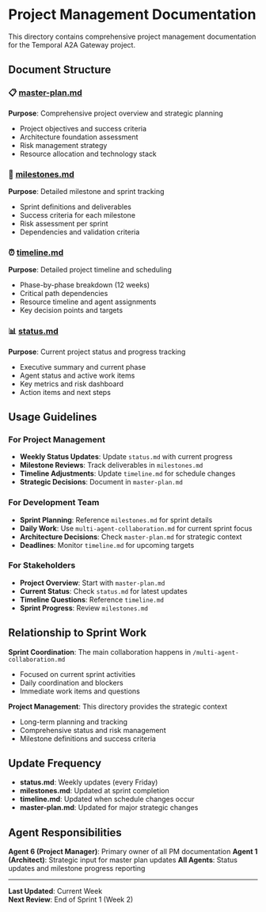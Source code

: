 # Project Management Documentation

This directory contains comprehensive project management documentation for the Temporal A2A Gateway project.

## Document Structure

### 📋 [master-plan.md](./master-plan.md)
**Purpose**: Comprehensive project overview and strategic planning
- Project objectives and success criteria
- Architecture foundation assessment
- Risk management strategy
- Resource allocation and technology stack

### 🎯 [milestones.md](./milestones.md)
**Purpose**: Detailed milestone and sprint tracking
- Sprint definitions and deliverables
- Success criteria for each milestone
- Risk assessment per sprint
- Dependencies and validation criteria

### ⏰ [timeline.md](./timeline.md)
**Purpose**: Detailed project timeline and scheduling
- Phase-by-phase breakdown (12 weeks)
- Critical path dependencies
- Resource timeline and agent assignments
- Key decision points and targets

### 📊 [status.md](./status.md)
**Purpose**: Current project status and progress tracking
- Executive summary and current phase
- Agent status and active work items
- Key metrics and risk dashboard
- Action items and next steps

## Usage Guidelines

### For Project Management
- **Weekly Status Updates**: Update `status.md` with current progress
- **Milestone Reviews**: Track deliverables in `milestones.md`
- **Timeline Adjustments**: Update `timeline.md` for schedule changes
- **Strategic Decisions**: Document in `master-plan.md`

### For Development Team
- **Sprint Planning**: Reference `milestones.md` for sprint details
- **Daily Work**: Use `multi-agent-collaboration.md` for current sprint focus
- **Architecture Decisions**: Check `master-plan.md` for strategic context
- **Deadlines**: Monitor `timeline.md` for upcoming targets

### For Stakeholders
- **Project Overview**: Start with `master-plan.md`
- **Current Status**: Check `status.md` for latest updates
- **Timeline Questions**: Reference `timeline.md`
- **Sprint Progress**: Review `milestones.md`

## Relationship to Sprint Work

**Sprint Coordination**: The main collaboration happens in `/multi-agent-collaboration.md`
- Focused on current sprint activities
- Daily coordination and blockers
- Immediate work items and questions

**Project Management**: This directory provides the strategic context
- Long-term planning and tracking
- Comprehensive status and risk management
- Milestone definitions and success criteria

## Update Frequency

- **status.md**: Weekly updates (every Friday)
- **milestones.md**: Updated at sprint completion
- **timeline.md**: Updated when schedule changes occur
- **master-plan.md**: Updated for major strategic changes

## Agent Responsibilities

**Agent 6 (Project Manager)**: Primary owner of all PM documentation
**Agent 1 (Architect)**: Strategic input for master plan updates
**All Agents**: Status updates and milestone progress reporting

---

**Last Updated**: Current Week  
**Next Review**: End of Sprint 1 (Week 2)